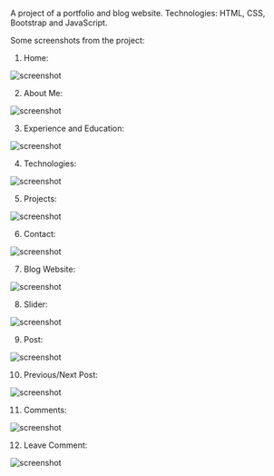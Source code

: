 A project of a portfolio and blog website. Technologies: HTML, CSS, Bootstrap and JavaScript.

Some screenshots from the project:

1. Home:

![screenshot](screenshots/ss1.png)

2. About Me:

![screenshot](screenshots/ss2.png)

3. Experience and Education:

![screenshot](screenshots/ss3.png)

4. Technologies:

![screenshot](screenshots/ss4.png)

5. Projects:

![screenshot](screenshots/ss5.png)

6. Contact:

![screenshot](screenshots/ss6.png)

7. Blog Website:

![screenshot](screenshots/ss7.png)

8. Slider:

![screenshot](screenshots/ss8.png)

9. Post:

![screenshot](screenshots/ss9.png)

10. Previous/Next Post:

![screenshot](screenshots/ss10.png)

11. Comments:

![screenshot](screenshots/ss11.png)

12. Leave Comment:

![screenshot](screenshots/ss12.png)